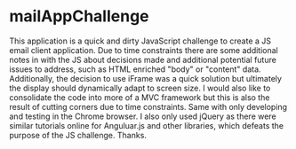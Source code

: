 # mailAppChallenge

This application is a quick and dirty JavaScript challenge to create a JS email client application. Due to time constraints there are some additional notes in with the JS about decisions made and additional potential future issues to address, such as HTML enriched "body" or "content" data. Additionally, the decision to use iFrame was a quick solution but ultimately the display should dynamically adapt to screen size. I would also like to consolidate the code into more of a MVC framework but this is also the result of cutting corners due to time constraints. Same with only developing and testing in the Chrome browser. I also only used jQuery as there were similar tutorials online for Anguluar.js and other libraries, which defeats the purpose of the JS challenge. Thanks.
